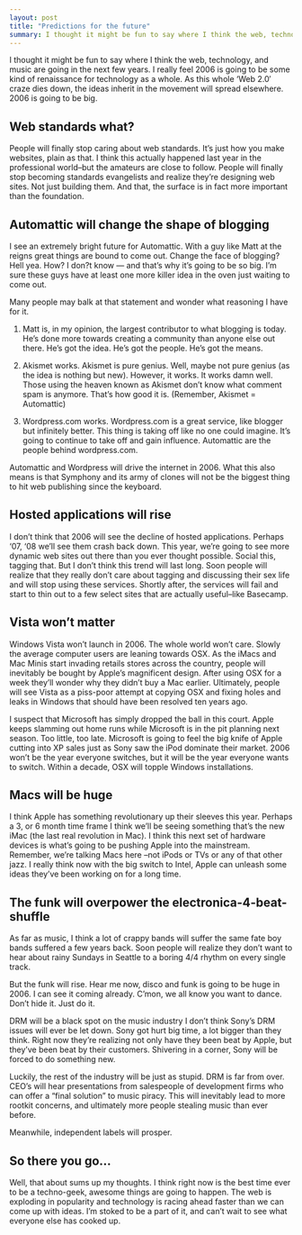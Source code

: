 ```yaml
---
layout: post
title: "Predictions for the future"
summary: I thought it might be fun to say where I think the web, technology, and music are going in the next few years.
---
```


I thought it might be fun to say where I think the web, technology, and music are going in the next few years. I really feel 2006 is going to be some kind of renaissance for technology as a whole. As this whole ‘Web 2.0′ craze dies down, the ideas inherit in the movement will spread elsewhere. 2006 is going to be big.

## Web standards what?

People will finally stop caring about web standards. It’s just how you make websites, plain as that. I think this actually happened last year in the professional world–but the amateurs are close to follow. People will finally stop becoming standards evangelists and realize they’re designing web sites. Not just building them. And that, the surface is in fact more important than the foundation.

## Automattic will change the shape of blogging

I see an extremely bright future for Automattic. With a guy like Matt at the reigns great things are bound to come out. Change the face of blogging? Hell yea. How? I don?t know — and that’s why it’s going to be so big. I’m sure these guys have at least one more killer idea in the oven just waiting to come out.

Many people may balk at that statement and wonder what reasoning I have for it.

1. Matt is, in my opinion, the largest contributor to what blogging is today. He’s done more towards creating a community than anyone else out there. He’s got the idea. He’s got the people. He’s got the means.

2. Akismet works. Akismet is pure genius. Well, maybe not pure genius (as the idea is nothing but new). However, it works. It works damn well. Those using the heaven known as Akismet don’t know what comment spam is anymore. That’s how good it is. (Remember, Akismet = Automattic)

3. Wordpress.com works. Wordpress.com is a great service, like blogger but infinitely better. This thing is taking off like no one could imagine. It’s going to continue to take off and gain influence. Automattic are the people behind wordpress.com.

Automattic and Wordpress will drive the internet in 2006. What this also means is that Symphony and its army of clones will not be the biggest thing to hit web publishing since the keyboard.

## Hosted applications will rise

I don’t think that 2006 will see the decline of hosted applications. Perhaps ‘07, ‘08 we’ll see them crash back down. This year, we’re going to see more dynamic web sites out there than you ever thought possible. Social this, tagging that. But I don’t think this trend will last long. Soon people will realize that they really don’t care about tagging and discussing their sex life and will stop using these services. Shortly after, the services will fail and start to thin out to a few select sites that are actually useful–like Basecamp.

## Vista won’t matter

Windows Vista won’t launch in 2006. The whole world won’t care. Slowly the average computer users are leaning towards OSX. As the iMacs and Mac Minis start invading retails stores across the country, people will inevitably be bought by Apple’s magnificent design. After using OSX for a week they’ll wonder why they didn’t buy a Mac earlier. Ultimately, people will see Vista as a piss-poor attempt at copying OSX and fixing holes and leaks in Windows that should have been resolved ten years ago.

I suspect that Microsoft has simply dropped the ball in this court. Apple keeps slamming out home runs while Microsoft is in the pit planning next season. Too little, too late. Microsoft is going to feel the big knife of Apple cutting into XP sales just as Sony saw the iPod dominate their market. 2006 won’t be the year everyone switches, but it will be the year everyone wants to switch. Within a decade, OSX will topple Windows installations.

## Macs will be huge

I think Apple has something revolutionary up their sleeves this year. Perhaps a 3, or 6 month time frame I think we’ll be seeing something that’s the new iMac (the last real revolution in Mac). I think this next set of hardware devices is what’s going to be pushing Apple into the mainstream. Remember, we’re talking Macs here –not iPods or TVs or any of that other jazz. I really think now with the big switch to Intel, Apple can unleash some ideas they’ve been working on for a long time.

## The funk will overpower the electronica-4-beat-shuffle

As far as music, I think a lot of crappy bands will suffer the same fate boy bands suffered a few years back. Soon people will realize they don’t want to hear about rainy Sundays in Seattle to a boring 4/4 rhythm on every single track.

But the funk will rise. Hear me now, disco and funk is going to be huge in 2006. I can see it coming already. C’mon, we all know you want to dance. Don’t hide it. Just do it.

DRM will be a black spot on the music industry
I don’t think Sony’s DRM issues will ever be let down. Sony got hurt big time, a lot bigger than they think. Right now they’re realizing not only have they been beat by Apple, but they’ve been beat by their customers. Shivering in a corner, Sony will be forced to do something new.

Luckily, the rest of the industry will be just as stupid. DRM is far from over. CEO’s will hear presentations from salespeople of development firms who can offer a “final solution” to music piracy. This will inevitably lead to more rootkit concerns, and ultimately more people stealing music than ever before.

Meanwhile, independent labels will prosper.

## So there you go…

Well, that about sums up my thoughts. I think right now is the best time ever to be a techno-geek, awesome things are going to happen. The web is exploding in popularity and technology is racing ahead faster than we can come up with ideas. I’m stoked to be a part of it, and can’t wait to see what everyone else has cooked up.